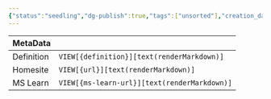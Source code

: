 ```yaml
---
{"status":"seedling","dg-publish":true,"tags":["unsorted"],"creation_date":"2024-05-04 17:42","definition":"undefined","ms-learn-url":"undefined","url":"undefined","permalink":"/unsorted/azure-data-connections/","dgPassFrontmatter":true}
---
```



| MetaData   |                                              |
| ---------- | -------------------------------------------- |
| Definition | `VIEW[{definition}][text(renderMarkdown)]`   |
| Homesite   | `VIEW[{url}][text(renderMarkdown)]`          |
| MS Learn   | `VIEW[{ms-learn-url}][text(renderMarkdown)]` |
